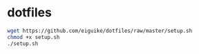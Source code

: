 # dotfiles

```sh
wget https://github.com/eiguike/dotfiles/raw/master/setup.sh
chmod +x setup.sh
./setup.sh
```

